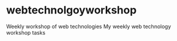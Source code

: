 # webtechnolgoyworkshop
Weekly workshop of web technologies
My weekly web technology workshop tasks
